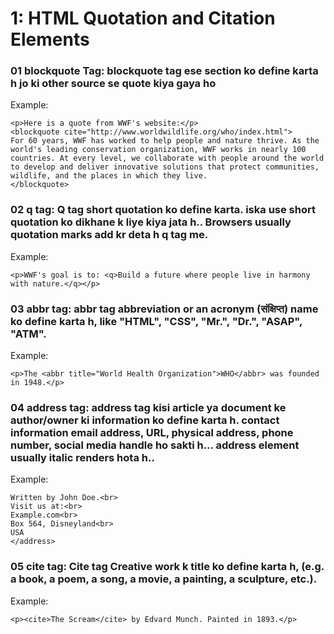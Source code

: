 
# 1: HTML Quotation and Citation Elements


### 01 blockquote Tag: blockquote tag ese section ko define karta h jo ki other source se quote kiya gaya ho
Example: 
```
<p>Here is a quote from WWF's website:</p>
<blockquote cite="http://www.worldwildlife.org/who/index.html">
For 60 years, WWF has worked to help people and nature thrive. As the world's leading conservation organization, WWF works in nearly 100 countries. At every level, we collaborate with people around the world to develop and deliver innovative solutions that protect communities, wildlife, and the places in which they live.
</blockquote>
```
### 02 q tag: Q tag short quotation ko define karta. iska use short quotation ko dikhane k liye kiya jata h.. Browsers usually quotation marks add kr deta h q tag me.
Example: 
```
<p>WWF's goal is to: <q>Build a future where people live in harmony with nature.</q></p>
```
### 03 abbr tag: abbr tag abbreviation or an acronym (संक्षिप्त) name ko define karta h, like "HTML", "CSS", "Mr.", "Dr.", "ASAP", "ATM".
Example: 
```
<p>The <abbr title="World Health Organization">WHO</abbr> was founded in 1948.</p>
```

### 04 address tag: address tag kisi article ya document ke author/owner ki information ko define karta h. contact information email address, URL, physical address, phone number, social media handle ho sakti h... address element usually italic renders hota h..
Example: 
```<address>
Written by John Doe.<br>
Visit us at:<br>
Example.com<br>
Box 564, Disneyland<br>
USA
</address>
```
### 05 cite tag: Cite tag Creative work k title ko define karta h, (e.g. a book, a poem, a song, a movie, a painting, a sculpture, etc.).
Example: 
```
<p><cite>The Scream</cite> by Edvard Munch. Painted in 1893.</p>
```
